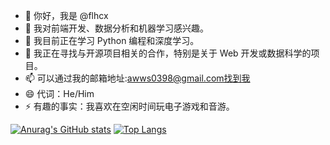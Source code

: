 - 👋 你好，我是 @flhcx
- 👀 我对前端开发、数据分析和机器学习感兴趣。
- 🌱 我目前正在学习 Python 编程和深度学习。
- 💞️ 我正在寻找与开源项目相关的合作，特别是关于 Web 开发或数据科学的项目。
- 📫 可以通过我的邮箱地址:awws0398@gmail.com找到我
- 😄 代词：He/Him
- ⚡ 有趣的事实：我喜欢在空闲时间玩电子游戏和音游。

[![Anurag's GitHub stats](https://github-readme-stats.vercel.app/api?username=flhcx&show_icons=true&theme=radical)](https://github.com/anuraghazra/github-readme-stats)
[![Top Langs](https://github-readme-stats.vercel.app/api/top-langs/?username=flhcx&layout=compact)](https://github.com/anuraghazra/github-readme-stats)
